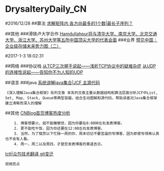 # DrysalteryDaily_CN

#2016/12/28
##算法
[求解矩阵内 各方向最多的1个数|最长子序列？](http://www.cppblog.com/aaxron/archive/2014/08/26/198487.html)

##其他
###滑铁卢大学合作
[Hamdullahpur将与清华大学、南京大学、北京交通大学、浙江大学、苏州大学等五所中国顶尖大学的代表会面](http://mtw.mt-wire.com/news-65762.html)
###业界
[预见中国｜企业级存储未来势力图（二）](http://liangsheng.baijia.baidu.com/article/191438)


#2017-1-3 18:02:31

##网络
###协议栈
[从TCP三次握手说起——浅析TCP协议中的疑难杂症](http://geek.csdn.net/news/detail/114503)
[从UDP的连接性说起——告知你不为人知的UDP](http://geek.csdn.net/news/detail/132390>)


##语言
###java
[系统讲解java集合|JCF 主源代码](http://www.cnblogs.com/CarpenterLee/p/5545987.html)
```
《深入理解Java集合框架》系列文章 本系列文章主要从数据结构和算法层面分析JCF中List, Set, Map, Stack, Queue等典型容器，结合生动图解和源代码，帮助读者对Java集合框架建立清晰而深入的理解
```

##其他
[CNBlog首页博客热度分析](http://www.cnblogs.com/CarpenterLee/p/5480552.html)
```
	1. 博客想要火，就不能睡懒觉，因为你要在8:00钟左右发表博客。
	2. 更不能吃午饭，因为你还要在12:00左右发表博客。
	3. 当然，为了犒劳以下忙碌一周的你，周末切记不要苦逼的写博客，因为即使写得再认真也不会有人看。
	4. 周一，周二以及周四，才是您发表博客的黄道吉日。
```

[lctt|众包技术翻译 git变迁](http://www.linuxprobe.com/linux-lctt-birthday.html )
```
视频亮点
```
